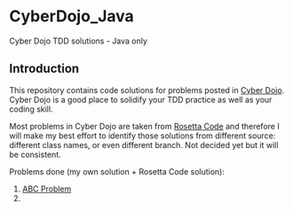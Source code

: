 # CyberDojo_Java
Cyber Dojo TDD solutions - Java only

## Introduction
This repository contains code solutions for problems posted in [Cyber Dojo](https://cyber-dojo.org/creator/home). Cyber Dojo is a good place to solidify your TDD practice as well as your coding skill.

Most problems in Cyber Dojo are taken from [Rosetta Code](https://rosettacode.org/wiki/Rosetta_Code) and therefore I will make my best effort to identify those solutions from different source: different class names, or even different branch. Not decided yet but it will be consistent.

Problems done (my own solution + Rosetta Code solution):
1. [ABC Problem](src/test/java/com/rtaylor02/abc_problem/App.java)
2. 
